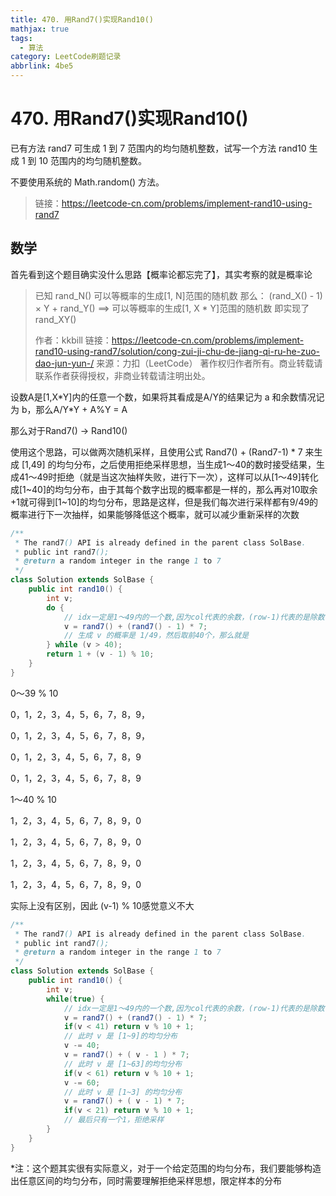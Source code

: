 ```yaml
---
title: 470. 用Rand7()实现Rand10()
mathjax: true
tags:
  - 算法
category: LeetCode刷题记录
abbrlink: 4be5
---
```

# 470. 用Rand7()实现Rand10()

已有方法 rand7 可生成 1 到 7 范围内的均匀随机整数，试写一个方法 rand10 生成 1 到 10 范围内的均匀随机整数。

不要使用系统的 Math.random() 方法。

> 链接：https://leetcode-cn.com/problems/implement-rand10-using-rand7

<!-- more -->

## 数学

首先看到这个题目确实没什么思路【概率论都忘完了】，其实考察的就是概率论

> 已知 rand_N() 可以等概率的生成[1, N]范围的随机数
> 那么：
> (rand_X() - 1) × Y + rand_Y() ==> 可以等概率的生成[1, X * Y]范围的随机数
> 即实现了 rand_XY()
>
> 作者：kkbill
> 链接：https://leetcode-cn.com/problems/implement-rand10-using-rand7/solution/cong-zui-ji-chu-de-jiang-qi-ru-he-zuo-dao-jun-yun-/
> 来源：力扣（LeetCode）
> 著作权归作者所有。商业转载请联系作者获得授权，非商业转载请注明出处。

设数A是[1,X\*Y]内的任意一个数，如果将其看成是A/Y的结果记为 a 和余数情况记为 b，那么A/Y\*Y + A%Y = A

那么对于Rand7() -> Rand10()

使用这个思路，可以做两次随机采样，且使用公式 Rand7() + (Rand7-1) \* 7 来生成 [1,49] 的均匀分布，之后使用拒绝采样思想，当生成1～40的数时接受结果，生成41～49时拒绝（就是当这次抽样失败，进行下一次），这样可以从[1～49]转化成[1\~40]的均匀分布，由于其每个数字出现的概率都是一样的，那么再对10取余+1就可得到[1~10]的均匀分布，思路是这样，但是我们每次进行采样都有9/49的概率进行下一次抽样，如果能够降低这个概率，就可以减少重新采样的次数

```java
/**
 * The rand7() API is already defined in the parent class SolBase.
 * public int rand7();
 * @return a random integer in the range 1 to 7
 */
class Solution extends SolBase {
    public int rand10() {
        int v;
        do {
            // idx一定是1～49内的一个数,因为col代表的余数，(row-1)代表的是除数
            v = rand7() + (rand7() - 1) * 7;
            // 生成 v 的概率是 1/49，然后取前40个，那么就是
        } while (v > 40);
        return 1 + (v - 1) % 10;
    }
}
```

0～39 % 10

0，1，2，3，4，5，6，7，8，9，

0，1，2，3，4，5，6，7，8，9，

0，1，2，3，4，5，6，7，8，9

0，1，2，3，4，5，6，7，8，9

1～40 % 10

1，2，3，4，5，6，7，8，9，0

1，2，3，4，5，6，7，8，9，0

1，2，3，4，5，6，7，8，9，0

1，2，3，4，5，6，7，8，9，0

实际上没有区别，因此 (v-1) % 10感觉意义不大

```java
/**
 * The rand7() API is already defined in the parent class SolBase.
 * public int rand7();
 * @return a random integer in the range 1 to 7
 */
class Solution extends SolBase {
    public int rand10() {
        int v;
        while(true) {
            // idx一定是1～49内的一个数,因为col代表的余数，(row-1)代表的是除数
            v = rand7() + (rand7() - 1) * 7;
            if(v < 41) return v % 10 + 1;
            // 此时 v 是 [1~9]的均匀分布
            v -= 40;
            v = rand7() + ( v - 1 ) * 7;
            // 此时 v 是 [1~63]的均匀分布
            if(v < 61) return v % 10 + 1;
            v -= 60;
            // 此时 v 是 [1~3] 的均匀分布
            v = rand7() + ( v - 1) * 7;
            if(v < 21) return v % 10 + 1;
            // 最后只有一个1，拒绝采样
        } 
    }
}
```

*注：这个题其实很有实际意义，对于一个给定范围的均匀分布，我们要能够构造出任意区间的均匀分布，同时需要理解拒绝采样思想，限定样本的分布